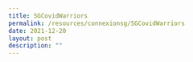 ```yaml
---
title: SGCovidWarriors
permalink: /resources/connexionsg/SGCovidWarriors
date: 2021-12-20
layout: post
description: ""
---
```

